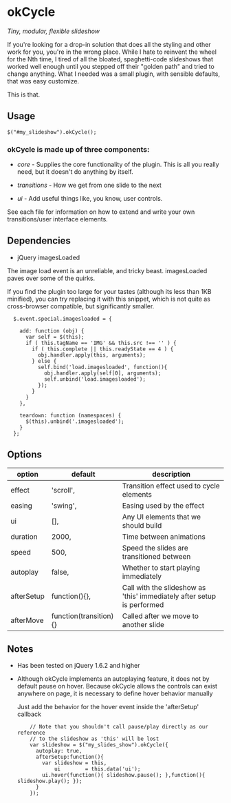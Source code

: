 # okCycle

*Tiny, modular, flexible slideshow* 

If you're looking for a drop-in solution that does all the styling and other
work for you, you're in the wrong place. While I hate to reinvent the wheel for
the Nth time, I tired of all the bloated, spaghetti-code slideshows that
worked well enough until you stepped off their "golden path" and tried to change
anything. What I needed was a small plugin, with sensible defaults, that was
easy customize. 

This is that.

## Usage

    $("#my_slideshow").okCycle();

### okCycle is made up of three components:

* *core* - Supplies the core functionality of the plugin. This is all you really need, but it doesn't do anything by itself.

* *transitions* - How we get from one slide to the next

* *ui* - Add useful things like, you know, user controls.

See each file for information on how to extend and write your own transitions/user interface elements.

## Dependencies

 * jQuery imagesLoaded 

The image load event is an unreliable, and tricky beast. imagesLoaded paves over some of the quirks.

If you find the plugin too large for your tastes (although its less than 1KB minified), you can try replacing it with this snippet, which
is not quite as cross-browser compatible, but significantly smaller.

      $.event.special.imagesloaded = {
        
        add: function (obj) {
          var self = $(this);
          if ( this.tagName == 'IMG' && this.src !== '' ) {
            if ( this.complete || this.readyState == 4 ) {
              obj.handler.apply(this, arguments);
            } else {
              self.bind('load.imagesloaded', function(){
                obj.handler.apply(self[0], arguments);
                self.unbind('load.imagesloaded');
              });
            }
          }
        },
        
        teardown: function (namespaces) {
          $(this).unbind('.imagesloaded');
        }
      };

## Options

option           | default                | description
---------------- | ---------------------- | -------------
effect           | 'scroll',              | Transition effect used to cycle elements
easing           | 'swing',               | Easing used by the effect
ui               | [],                    | Any UI elements that we should build
duration         | 2000,                  | Time between animations
speed            | 500,                   | Speed the slides are transitioned between
autoplay         | false,                 | Whether to start playing immediately
afterSetup       | function(){},          | Call with the slideshow as 'this' immediately after setup is performed
afterMove        | function(transition){} | Called after we move to another slide

## Notes

* Has been tested on jQuery 1.6.2 and higher

* Although okCycle implements an autoplaying feature, it does not by default
  pause on hover.  Because okCycle allows the controls can exist anywhere on
  page, it is necessary to define hover behavior manually
 
  Just add the behavior for the hover event inside the 'afterSetup' callback



          // Note that you shouldn't call pause/play directly as our reference 
          // to the slideshow as 'this' will be lost
          var slideshow = $("my_slides_show").okCycle({
            autoplay: true, 
            afterSetup:function(){
              var slideshow = this,
                  ui        = this.data('ui');
              ui.hover(function(){ slideshow.pause(); },function(){ slideshow.play(); });
            }
          });
